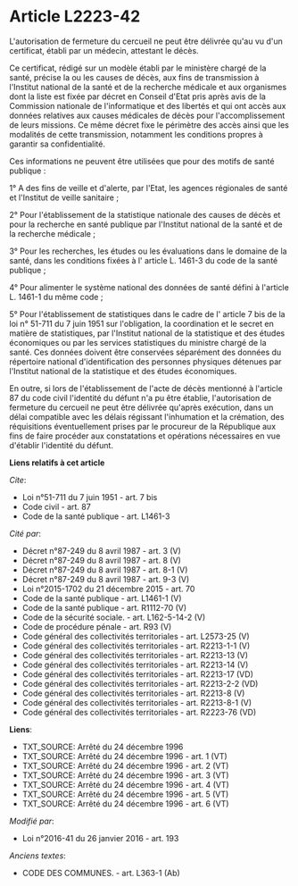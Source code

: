 # Article L2223-42

L'autorisation de fermeture du cercueil ne peut être délivrée qu'au vu d'un certificat, établi par un médecin, attestant le
décès. 

Ce certificat, rédigé sur un modèle établi par le ministère chargé de la santé, précise la ou les causes de décès, aux fins
de transmission à l'Institut national de la santé et de la recherche médicale et aux organismes dont la liste est fixée par
décret en Conseil d'Etat pris après avis de la Commission nationale de l'informatique et des libertés et qui ont accès aux
données relatives aux causes médicales de décès pour l'accomplissement de leurs missions. Ce même décret fixe le périmètre
des accès ainsi que les modalités de cette transmission, notamment les conditions propres à garantir sa confidentialité. 

Ces informations ne peuvent être utilisées que pour des motifs de santé publique : 

1° A des fins de veille et d'alerte, par l'Etat, les agences régionales de santé et l'Institut de veille sanitaire ; 

2° Pour l'établissement de la statistique nationale des causes de décès et pour la recherche en santé publique par l'Institut
national de la santé et de la recherche médicale ;

3° Pour les recherches, les études ou les évaluations dans le domaine de la santé, dans les conditions fixées à l' article L.
1461-3 du code de la santé publique ; 

4° Pour alimenter le système national des données de santé défini à l'article L. 1461-1 du même code ; 

5° Pour l'établissement de statistiques dans le cadre de l' article 7 bis de la loi n° 51-711 du 7 juin 1951 sur
l'obligation, la coordination et le secret en matière de statistiques, par l'Institut national de la statistique et des
études économiques ou par les services statistiques du ministre chargé de la santé. Ces données doivent être conservées
séparément des données du répertoire national d'identification des personnes physiques détenues par l'Institut national de la
statistique et des études économiques. 

En outre, si lors de l'établissement de l'acte de décès mentionné à l'article 87 du code civil l'identité du défunt n'a pu
être établie, l'autorisation de fermeture du cercueil ne peut être délivrée qu'après exécution, dans un délai compatible avec
les délais régissant l'inhumation et la crémation, des réquisitions éventuellement prises par le procureur de la République
aux fins de faire procéder aux constatations et opérations nécessaires en vue d'établir l'identité du défunt.

**Liens relatifs à cet article**

_Cite_:

  - Loi n°51-711 du 7 juin 1951 - art. 7 bis
  - Code civil - art. 87
  - Code de la santé publique - art. L1461-3

_Cité par_:

  - Décret n°87-249 du 8 avril 1987 - art. 3 (V)
  - Décret n°87-249 du 8 avril 1987 - art. 8 (V)
  - Décret n°87-249 du 8 avril 1987 - art. 8-1 (V)
  - Décret n°87-249 du 8 avril 1987 - art. 9-3 (V)
  - Loi n°2015-1702 du 21 décembre 2015 - art. 70
  - Code de la santé publique - art. L1461-1 (V)
  - Code de la santé publique - art. R1112-70 (V)
  - Code de la sécurité sociale. - art. L162-5-14-2 (V)
  - Code de procédure pénale - art. R93 (V)
  - Code général des collectivités territoriales - art. L2573-25 (V)
  - Code général des collectivités territoriales - art. R2213-1-1 (V)
  - Code général des collectivités territoriales - art. R2213-13 (V)
  - Code général des collectivités territoriales - art. R2213-14 (V)
  - Code général des collectivités territoriales - art. R2213-17 (VD)
  - Code général des collectivités territoriales - art. R2213-2-2 (VD)
  - Code général des collectivités territoriales - art. R2213-8 (V)
  - Code général des collectivités territoriales - art. R2213-8-1 (V)
  - Code général des collectivités territoriales - art. R2223-76 (VD)

**Liens**:

  - TXT_SOURCE: Arrêté du 24 décembre 1996
  - TXT_SOURCE: Arrêté du 24 décembre 1996 - art. 1 (VT)
  - TXT_SOURCE: Arrêté du 24 décembre 1996 - art. 2 (VT)
  - TXT_SOURCE: Arrêté du 24 décembre 1996 - art. 3 (VT)
  - TXT_SOURCE: Arrêté du 24 décembre 1996 - art. 4 (VT)
  - TXT_SOURCE: Arrêté du 24 décembre 1996 - art. 5 (VT)
  - TXT_SOURCE: Arrêté du 24 décembre 1996 - art. 6 (VT)

_Modifié par_:

  - Loi n°2016-41 du 26 janvier 2016 - art. 193

_Anciens textes_:

  - CODE DES COMMUNES. - art. L363-1 (Ab)
